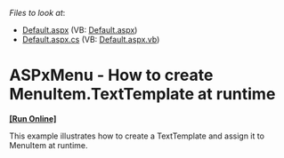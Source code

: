 <!-- default file list -->
*Files to look at*:

* [Default.aspx](./CS/WebSite/Default.aspx) (VB: [Default.aspx](./VB/WebSite/Default.aspx))
* [Default.aspx.cs](./CS/WebSite/Default.aspx.cs) (VB: [Default.aspx.vb](./VB/WebSite/Default.aspx.vb))
<!-- default file list end -->
# ASPxMenu - How to create MenuItem.TextTemplate at runtime
<!-- run online -->
**[[Run Online]](https://codecentral.devexpress.com/e3624/)**
<!-- run online end -->


<p>This example illustrates how to create a TextTemplate and assign it to MenuItem at runtime.</p>

<br/>


